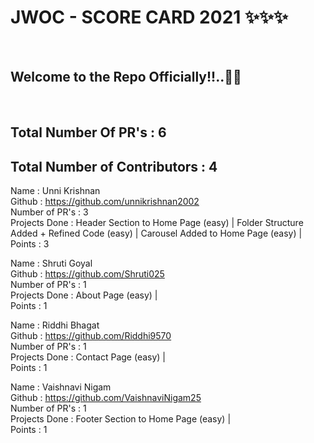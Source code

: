 <h1> JWOC - SCORE CARD 2021 ✨✨✨ </h1> <br>
<h2> Welcome to the Repo Officially!!..🙌👏 </h2> <br>

## Total Number Of PR's : 6
## Total Number of Contributors : 4

  
Name : Unni Krishnan <br>
Github : https://github.com/unnikrishnan2002 <br>
Number of PR's : 3 <br>
Projects Done : Header Section to Home Page (easy) | Folder Structure Added + Refined Code (easy) | Carousel Added to Home Page (easy) | <br>
Points : 3 <br>

Name : Shruti Goyal <br>
Github : https://github.com/Shruti025 <br>
Number of PR's : 1 <br>
Projects Done : About Page (easy) | <br>
Points : 1 <br>

Name : Riddhi Bhagat <br>
Github : https://github.com/Riddhi9570 <br>
Number of PR's : 1 <br>
Projects Done : Contact Page (easy) | <br>
Points : 1 <br>

Name : Vaishnavi Nigam <br>
Github : https://github.com/VaishnaviNigam25 <br>
Number of PR's : 1 <br>
Projects Done : Footer Section to Home Page (easy) | <br>
Points : 1 <br>
